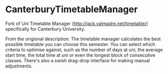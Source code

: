 CanterburyTimetableManager
==========================

Fork of Uni Timetable Manager (http://jack.valmadre.net/timetable/) specifically for Canterbury University.

From the origional description:
The timetable manager calculates the best possible timetable you can choose this semester. You can select which criteria to optimise against, such as the number of days at uni, the average start time, the total time at uni or even the longest block of consecutive classes. There's also a swish drag-drop interface for making manual adjustments.
